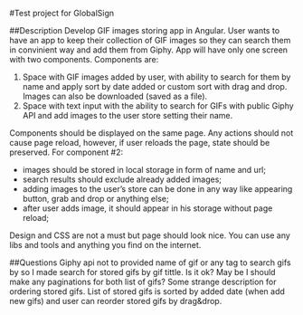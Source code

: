 #Test project for GlobalSign

##Description
Develop GIF images storing app in Angular. User wants to have an app to keep their collection of GIF
images so they can search them in convinient way and add them from Giphy. App will have only one
screen with two components. Components are:
1. Space with GIF images added by user, with ability to search for them by name and apply sort
by date added or custom sort with drag and drop. Images can also be downloaded (saved as
a file).
2. Space with text input with the ability to search for GIFs with public Giphy API and add
images to the user store setting their name.

Components should be displayed on the same page. Any actions should not cause page reload,
however, if user reloads the page, state should be preserved.
For component #2:
+ images should be stored in local storage in form of name and url;
+ search results should exclude already added images;
+ adding images to the user’s store can be done in any way like appearing button, grab and
drop or anything else;
+ after user adds image, it should appear in his storage without page reload;

Design and CSS are not a must but page should look nice.
You can use any libs and tools and anything you find on the internet.

##Questions
Giphy api not to provided name of gif or any tag to search gifs by so I made search for stored gifs by gif tittle. Is it ok?
May be I should make any paginations for both list of gifs?
Some strange description for ordering stored gifs. List of stored gifs is sorted by added date (when add new gifs) and user can reorder stored gifs by drag&drop. 